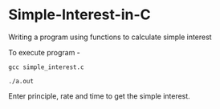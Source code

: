 # Simple-Interest-in-C
Writing a program using functions to calculate simple interest

To execute program -

```
gcc simple_interest.c

./a.out
```

Enter principle, rate and time to get the simple interest.
